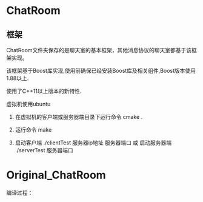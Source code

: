 # ChatRoom

## 框架
ChatRoom文件夹保存的是聊天室的基本框架，其他消息协议的聊天室都基于该框架实现。

该框架基于Boost库实现,使用前确保已经安装Boost库及相关组件,Boost版本使用1.88以上.

使用了C++11以上版本的新特性.

虚拟机使用ubuntu

1. 在虚拟机的客户端或服务器端目录下运行命令 cmake .

2. 运行命令 make

3. 启动客户端 ./clientTest 服务器ip地址 服务器端口 或 启动服务器端  ./serverTest 服务器端口

# Original_ChatRoom

编译过程：



